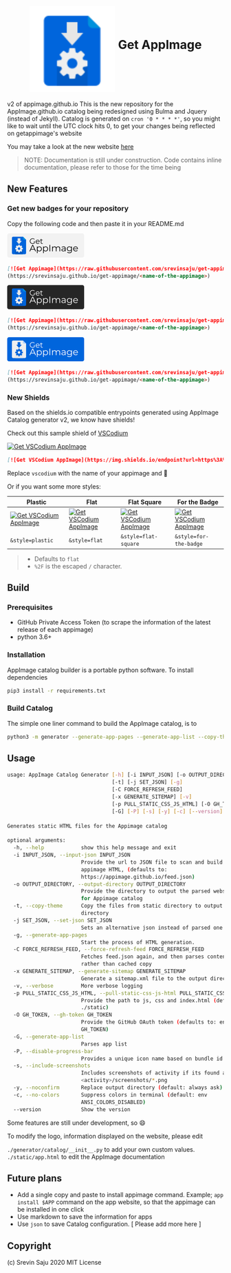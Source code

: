 <h1 align="center">
	<img src="static/img/logo.svg" alt="Get-AppImage logo" height=200 width=200 align="middle">
	Get AppImage
</h1>

v2 of appimage.github.io
This is the new repository for the AppImage.github.io catalog being redesigned using Bulma and Jquery (instead of Jekyll). 
Catalog is generated on `cron '0 * * * *'`, so you might like to wait until the UTC clock hits 0, to get your changes being reflected
on getappimage's website

You may take a look at the new website [here](https://srevinsaju.github.io/get-appimage/)

> NOTE: Documentation is still under construction. Code contains inline documentation, please refer to those for the time being

## New Features
### Get new badges for your repository
Copy the following code and then paste it in your README.md 

![Get Appimage](static/badges/get-appimage-branding-light.png)
```markdown
[![Get Appimage](https://raw.githubusercontent.com/srevinsaju/get-appimage/master/static/badges/get-appimage-branding-blue.png)]
(https://srevinsaju.github.io/get-appimage/<name-of-the-appimage>)
```

![Get Appimage](static/badges/get-appimage-branding-dark.png)
```markdown
[![Get Appimage](https://raw.githubusercontent.com/srevinsaju/get-appimage/master/static/badges/get-appimage-branding-dark.png)]
(https://srevinsaju.github.io/get-appimage/<name-of-the-appimage>)
```

![Get Appimage](static/badges/get-appimage-branding-blue.png)
```markdown
[![Get Appimage](https://raw.githubusercontent.com/srevinsaju/get-appimage/master/static/badges/get-appimage-branding-blue.png)]
(https://srevinsaju.github.io/get-appimage/<name-of-the-appimage>)
```

### New Shields
Based on the shields.io compatible entrypoints generated using AppImage Catalog generator v2, we know have shields!

Check out this sample shield of [VSCodium](https://vscodium.com)

[![Get VSCodium AppImage](https://img.shields.io/endpoint?url=https%3A%2F%2Fwww.srevinsaju.me%2Fget-appimage%2Fvscodium%2Fshields.json)](https://www.srevinsaju.me/get-appimage/vscodium/)

```markdown
[![Get VSCodium AppImage](https://img.shields.io/endpoint?url=https%3A%2F%2Fwww.srevinsaju.me%2Fget-appimage%2Fvscodium%2Fshields.json)](https://www.srevinsaju.me/get-appimage/vscodium/)
```
Replace `vscodium` with the name of your appimage and :tada:

Or if you want some more styles:

Plastic | Flat    | Flat Square | For the Badge 
--------|---------|-------------|---------------
[![Get VSCodium AppImage](https://img.shields.io/endpoint?url=https%3A%2F%2Fwww.srevinsaju.me%2Fget-appimage%2Fvscodium%2Fshields.json&style=plastic)](https://www.srevinsaju.me/get-appimage/vscodium/) | [![Get VSCodium AppImage](https://img.shields.io/endpoint?url=https%3A%2F%2Fwww.srevinsaju.me%2Fget-appimage%2Fvscodium%2Fshields.json&style=flat)](https://www.srevinsaju.me/get-appimage/vscodium/) | [![Get VSCodium AppImage](https://img.shields.io/endpoint?url=https%3A%2F%2Fwww.srevinsaju.me%2Fget-appimage%2Fvscodium%2Fshields.json&style=flat-square)](https://www.srevinsaju.me/get-appimage/vscodium/) | [![Get VSCodium AppImage](https://img.shields.io/endpoint?url=https%3A%2F%2Fwww.srevinsaju.me%2Fget-appimage%2Fvscodium%2Fshields.json&style=for-the-badge)](https://www.srevinsaju.me/get-appimage/vscodium/)
| `&style=plastic` | `&style=flat` | `&style=flat-square` | `&style=for-the-badge`

> * Defaults to `flat`
> * `%2F` is the escaped `/` character. 


## Build 
### Prerequisites
* GitHub Private Access Token (to scrape the information of the latest release of each appimage)
* python 3.6+

### Installation
AppImage catalog builder is a portable python software. To install dependencies
```bash
pip3 install -r requirements.txt
```

### Build Catalog
The simple one liner command to build the AppImage catalog, is to
```bash
python3 -m generator --generate-app-pages --generate-app-list --copy-theme --gh-token=$GH_TOKEN
```

## Usage
```bash
usage: AppImage Catalog Generator [-h] [-i INPUT_JSON] [-o OUTPUT_DIRECTORY]
                                  [-t] [-j SET_JSON] [-g]
                                  [-C FORCE_REFRESH_FEED]
                                  [-x GENERATE_SITEMAP] [-v]
                                  [-p PULL_STATIC_CSS_JS_HTML] [-O GH_TOKEN]
                                  [-G] [-P] [-s] [-y] [-c] [--version]

Generates static HTML files for the Appimage catalog

optional arguments:
  -h, --help            show this help message and exit
  -i INPUT_JSON, --input-json INPUT_JSON
                        Provide the url to JSON file to scan and build static
                        appimage HTML, (defaults to:
                        https://appimage.github.io/feed.json)
  -o OUTPUT_DIRECTORY, --output-directory OUTPUT_DIRECTORY
                        Provide the directory to output the parsed website
                        for Appimage catalog
  -t, --copy-theme      Copy the files from static directory to output
                        directory
  -j SET_JSON, --set-json SET_JSON
                        Sets an alternative json instead of parsed one
  -g, --generate-app-pages
                        Start the process of HTML generation.
  -C FORCE_REFRESH_FEED, --force-refresh-feed FORCE_REFRESH_FEED
                        Fetches feed.json again, and then parses content
                        rather than cached copy
  -x GENERATE_SITEMAP, --generate-sitemap GENERATE_SITEMAP
                        Generate a sitemap.xml file to the output directory
  -v, --verbose         More verbose logging
  -p PULL_STATIC_CSS_JS_HTML, --pull-static-css-js-html PULL_STATIC_CSS_JS_HTML
                        Provide the path to js, css and index.html (default:
                        ./static)
  -O GH_TOKEN, --gh-token GH_TOKEN
                        Provide the GitHub OAuth token (defaults to: env
                        GH_TOKEN)
  -G, --generate-app-list
                        Parses app list
  -P, --disable-progress-bar
                        Provides a unique icon name based on bundle id
  -s, --include-screenshots
                        Includes screenshots of activity if its found as
                        <activity>/screenshots/*.png
  -y, --noconfirm       Replace output directory (default: always ask)
  -c, --no-colors       Suppress colors in terminal (default: env
                        ANSI_COLORS_DISABLED)
  --version             Show the version
  ```
  
Some features are still under development, so :smile:

To modify the logo, information displayed on the website, please edit

`./generator/catalog/__init__.py` to add your own custom values.
`./static/app.html` to edit the AppImage documentation

## Future plans
* Add a single copy and paste to install appimage command. Example; `app install $APP` command on the app website, so that the appimage can be installed in one click
* Use markdown to save the information for apps
* Use `json` to save Catalog configuration.
[ Please add more here ] 


## Copyright

(c) Srevin Saju 2020 MIT License

